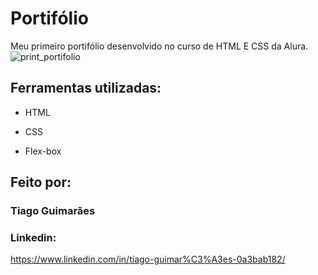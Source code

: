 # Portifólio
Meu primeiro portifólio desenvolvido no curso de HTML E CSS da Alura.
![print_portifolio](https://user-images.githubusercontent.com/106988575/226493041-1de3297b-51c6-423a-9981-49b517fb35e2.PNG)

## Ferramentas utilizadas:
* HTML

* CSS

* Flex-box

## Feito por:

### Tiago Guimarães

### Linkedin:

https://www.linkedin.com/in/tiago-guimar%C3%A3es-0a3bab182/
